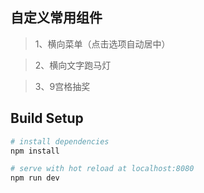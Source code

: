 ## 自定义常用组件

> 1、横向菜单（点击选项自动居中）

> 2、横向文字跑马灯

> 3、9宫格抽奖

## Build Setup

``` bash
# install dependencies
npm install

# serve with hot reload at localhost:8080
npm run dev
